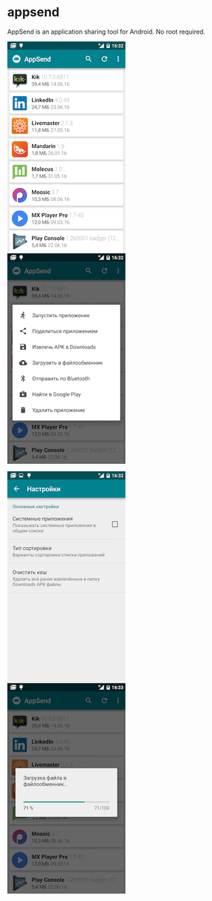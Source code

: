 # appsend
AppSend is an application sharing tool for Android. No root required.

![Screenshot](art/main.png "Main window")
![Screenshot](art/menu.png "Application menu")

![Screenshot](art/prefs.png "Preferences")
![Screenshot](art/share.png "Upload application")
